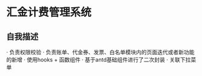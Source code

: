 # 汇金计费管理系统

## 自我描述
· 负责权限校验
· 负责账单、代金券、发票、白名单模块内的页面迭代或者新功能的新增
· 使用hooks + 函数组件
· 基于antd基础组件进行了二次封装
    · 关联下拉菜单